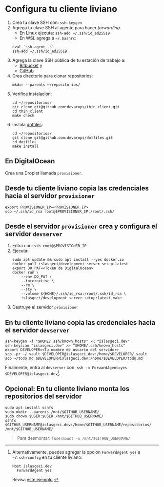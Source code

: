 # Configura tu cliente liviano

1. Crea tu clave SSH con: `ssh-keygen`
1. Agrega tu clave SSH al agente para hacer _forwarding_
    - En Linux ejecuta: `ssh-add ~/.ssh/id_ed25519`
    - En WSL agrega a `~/.bashrc`:
    ```shell
    eval `ssh-agent -s`
    ssh-add ~/.ssh/id_ed25519
    ```
1. Agrega la clave SSH pública de tu estación de trabajo a:
    - [Bitbucket](https://bitbucket.org/account/settings/ssh-keys/) y
    - [GitHub](https://github.com/settings/keys/)
1. Crea directorio para clonar repositorios:
    ```shell
    mkdir --parents ~/repositorios/
    ```
1. Verifica instalación:
    ```shell
    cd ~/repositorios/
    git clone git@github.com:devarops/thin_client.git
    cd thin_client
    make check
    ```
1. Instala [dotfiles](https://github.com/devarops/dotfiles):
    ```shell
    cd ~/repositorios/
    git clone git@github.com:devarops/dotfiles.git
    cd dotfiles
    make install
    ```

## En DigitalOcean

Crea una Droplet llamada `provisioner`.

## Desde tu cliente liviano copia las credenciales hacia el servidor `provisioner`

```shell
export PROVISIONER_IP=<PROVISIONER IP>
scp ~/.ssh/id_rsa root@$PROVISIONER_IP:/root/.ssh/
```

## Desde el servidor `provisioner` crea y configura el servidor `devserver`

1. Entra con: `ssh root@$PROVISIONER_IP`
1. Ejecuta:
    ```shell
    sudo apt update && sudo apt install --yes docker.io
    docker pull islasgeci/development_server_setup:latest
    export DO_PAT=<Token de DigitalOcean>
    docker run \
        --env DO_PAT \
        --interactive \
        --rm \
        --tty \
        --volume ${HOME}/.ssh/id_rsa:/root/.ssh/id_rsa \
        islasgeci/development_server_setup:latest make
    ```
1. Destruye el servidor `provisioner`

## En tu cliente liviano copia las credenciales hacia el servidor `devserver`

```shell
ssh-keygen -f "$HOME/.ssh/known_hosts" -R "islasgeci.dev"
ssh-keyscan "islasgeci.dev" >> "$HOME/.ssh/known_hosts"
export DEVELOPER=<Tu nombre de usuario del servidor>
scp -pr ~/.vault $DEVELOPER@islasgeci.dev:/home/$DEVELOPER/.vault
scp ~/todo.md $DEVELOPER@islasgeci.dev:/home/$DEVELOPER/todo.md
```

Finalmente, entra al `devserver` con: `ssh -o ForwardAgent=yes $DEVELOPER@islasgeci.dev`[^forward].

[^forward]:
    Alternativamente, puedes agregar la opción `ForwardAgent yes` a `~/.ssh/config` en tu cliente liviano:
    ```
    Host islasgeci.dev
      ForwardAgent yes
    ```
    Revisa [este ejemplo](https://github.com/devarops/dotfiles/blob/develop/.ssh/config).

## Opcional: En tu cliente liviano monta los repositorios del servidor

```shell
sudo apt install sshfs
sudo mkdir --parents /mnt/$GITHUB_USERNAME/
sudo chown $USER:$USER /mnt/$GITHUB_USERNAME/
sshfs $GITHUB_USERNAME@islasgeci.dev:/home/$GITHUB_USERNAME/repositorios/ /mnt/$GITHUB_USERNAME/
```

> Para desmontar: `fusermount -u /mnt/$GITHUB_USERNAME/`
